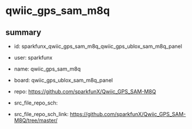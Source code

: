 # qwiic_gps_sam_m8q
 
## summary 
* id: sparkfunx_qwiic_gps_sam_m8q_qwiic_gps_ublox_sam_m8q_panel
* user: sparkfunx
* name: qwiic_gps_sam_m8q
* board: qwiic_gps_ublox_sam_m8q_panel
* repo: https://github.com/sparkfunX/Qwiic_GPS_SAM-M8Q



* src_file_repo_sch: 
* src_file_repo_sch_link: https://github.com/sparkfunX/Qwiic_GPS_SAM-M8Q/tree/master/




